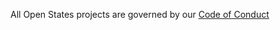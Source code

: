 All Open States projects are governed by our [Code of Conduct](http://docs.openstates.org/en/latest/contributing/code-of-conduct.html)
